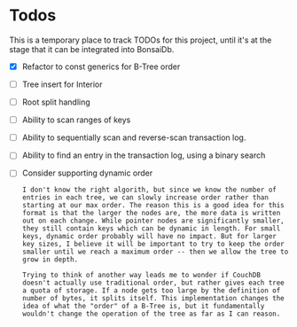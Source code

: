 # Todos

This is a temporary place to track TODOs for this project, until it's at the stage that it can be integrated into BonsaiDb.

- [x] Refactor to const generics for B-Tree order
- [ ] Tree insert for Interior
- [ ] Root split handling
- [ ] Ability to scan ranges of keys
- [ ] Ability to sequentially scan and reverse-scan transaction log.
- [ ] Ability to find an entry in the transaction log, using a binary search
- [ ] Consider supporting dynamic order

      I don't know the right algorith, but since we know the number of entries in each tree, we can slowly increase order rather than starting at our max order. The reason this is a good idea for this format is that the larger the nodes are, the more data is written out on each change. While pointer nodes are significantly smaller, they still contain keys which can be dynamic in length. For small keys, dynamic order probably will have no impact. But for larger key sizes, I believe it will be important to try to keep the order smaller until we reach a maximum order -- then we allow the tree to grow in depth.

      Trying to think of another way leads me to wonder if CouchDB doesn't actually use traditional order, but rather gives each tree a quota of storage. If a node gets too large by the definition of number of bytes, it splits itself. This implementation changes the idea of what the "order" of a B-Tree is, but it fundamentally wouldn't change the operation of the tree as far as I can reason.